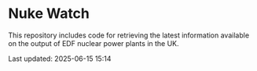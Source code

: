 # Nuke Watch

This repository includes code for retrieving the latest information available on the output of EDF nuclear power plants in the UK.

Last updated: 2025-06-15 15:14